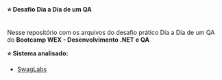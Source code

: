 

<div>
  <h1 align="left">
  </h1>
  
  <div align='left'>
  <b> ⭐️ Desafio Dia a Dia de um QA </b>
</div> </br>

  <p align="left">
    Nesse repositório com os arquivos do desafio prático Dia a Dia de um QA do <b>Bootcamp WEX - Desenvolvimento .NET e QA </b></p>
  
<b> ⭐️ Sistema analisado:</b>
  
   - <a href="https://www.saucedemo.com/">SwagLabs</a>
  
